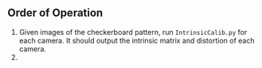 ## Order of Operation
1. Given images of the checkerboard pattern, run `IntrinsicCalib.py` for each camera. It should output the intrinsic matrix and distortion of each camera.
2. 